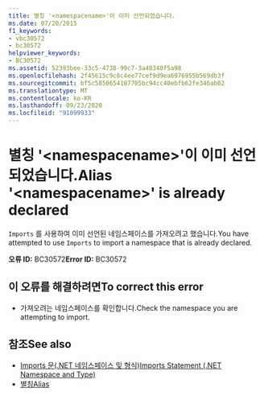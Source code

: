 ```yaml
---
title: 별칭 '<namespacename>'이 이미 선언되었습니다.
ms.date: 07/20/2015
f1_keywords:
- vbc30572
- bc30572
helpviewer_keywords:
- BC30572
ms.assetid: 52393bee-33c5-4738-99c7-3a40340f5a98
ms.openlocfilehash: 2f45615c9c8c4ee77cef9d9ea6976955b569db3f
ms.sourcegitcommit: bf5c5850654187705bc94cc40ebfb62fe346ab02
ms.translationtype: MT
ms.contentlocale: ko-KR
ms.lasthandoff: 09/23/2020
ms.locfileid: "91099933"
---
```

# <a name="alias-namespacename-is-already-declared"></a><span data-ttu-id="a3bd8-102">별칭 '\<namespacename>'이 이미 선언되었습니다.</span><span class="sxs-lookup"><span data-stu-id="a3bd8-102">Alias '\<namespacename>' is already declared</span></span>

<span data-ttu-id="a3bd8-103">`Imports` 를 사용하여 이미 선언된 네임스페이스를 가져오려고 했습니다.</span><span class="sxs-lookup"><span data-stu-id="a3bd8-103">You have attempted to use `Imports` to import a namespace that is already declared.</span></span>  
  
 <span data-ttu-id="a3bd8-104">**오류 ID:** BC30572</span><span class="sxs-lookup"><span data-stu-id="a3bd8-104">**Error ID:** BC30572</span></span>  
  
## <a name="to-correct-this-error"></a><span data-ttu-id="a3bd8-105">이 오류를 해결하려면</span><span class="sxs-lookup"><span data-stu-id="a3bd8-105">To correct this error</span></span>  
  
- <span data-ttu-id="a3bd8-106">가져오려는 네임스페이스를 확인합니다.</span><span class="sxs-lookup"><span data-stu-id="a3bd8-106">Check the namespace you are attempting to import.</span></span>  
  
## <a name="see-also"></a><span data-ttu-id="a3bd8-107">참조</span><span class="sxs-lookup"><span data-stu-id="a3bd8-107">See also</span></span>

- [<span data-ttu-id="a3bd8-108">Imports 문(.NET 네임스페이스 및 형식)</span><span class="sxs-lookup"><span data-stu-id="a3bd8-108">Imports Statement (.NET Namespace and Type)</span></span>](../language-reference/statements/imports-statement-net-namespace-and-type.md)
- [<span data-ttu-id="a3bd8-109">별칭</span><span class="sxs-lookup"><span data-stu-id="a3bd8-109">Alias</span></span>](../language-reference/statements/alias-clause.md)
